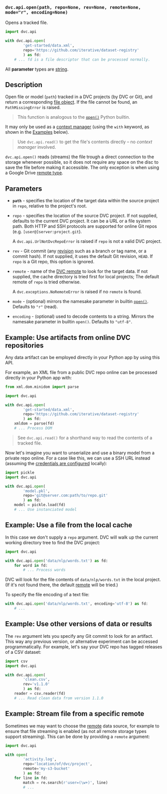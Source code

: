 ### `dvc.api.open(path, repo=None, rev=None, remote=None, mode="r", encoding=None)`

Opens a tracked file.

```py
import dvc.api

with dvc.api.open(
        'get-started/data.xml',
        repo='https://github.com/iterative/dataset-registry'
        ) as fd:
    # ... fd is a file descriptor that can be processed normally.
```

All **parameter** types are
[string](https://docs.python.org/3/library/stdtypes.html#text-sequence-type-str).

## Description

Open file or model (`path`) tracked in a <abbr>DVC projects</abbr> (by DVC or
Git), and return a corresponding
[file object](https://docs.python.org/3/glossary.html#term-file-object). If the
file cannot be found, an `PathMissingError` is raised.

> This function is analogous to the
> [`open()`](https://docs.python.org/3/library/functions.html#open) Python
> builtin.

It may only be used as a
[context manager](https://www.python.org/dev/peps/pep-0343/#context-managers-in-the-standard-library)
(using the `with` keyword, as shown in the [Examples](#examples) below).

> Use `dvc.api.read()` to get the file's contents directly – no _context
> manager_ involved.

`dvc.api.open()` reads (streams) the file trough a direct connection to the
storage whenever possible, so it does not require any space on the disc to save
the file before making it accessible. The only exception is when using a Google
Drive [remote type](/doc/command-reference/remote/add#supported-storage-types).

## Parameters

- **`path`** - specifies the location of the target data within the source
  project in `repo`, relative to the project's root.

- `repo` - specifies the location of the source DVC project. If not supplied,
  defaults to the current DVC project. It can be a URL or a file system path.
  Both HTTP and SSH protocols are supported for online Git repos (e.g.
  `[user@]server:project.git`).

  A `dvc.api.UrlNotDvcRepoError` is raised if `repo` is not a valid DVC project.

- `rev` - Git commit (any [revision](https://git-scm.com/docs/revisions) such as
  a branch or tag name, or a commit hash). If not supplied, it uses the default
  Git revision, `HEAD`. If `repo` is a Git repo, this option is ignored.

- `remote` - name of the [DVC remote](/doc/command-reference/remote) to look for
  the target data. If not supplied, the cache directory is tried first for local
  projects; The default remote of `repo` is tried otherwise.

  A `dvc.exceptions.NoRemoteError` is raised if no `remote` is found.

- `mode` - (optional) mirrors the namesake parameter in builtin
  [`open()`](https://docs.python.org/3/library/functions.html#open). Defaults to
  `"r"` (read).

- `encoding` - (optional) used to decode contents to a string. Mirrors the
  namesake parameter in builtin `open()`. Defaults to `"utf-8"`.

## Example: Use artifacts from online DVC repositories

Any <abbr>data artifact</abbr> can be employed directly in your Python app by
using this API.

For example, an XML file from a public DVC repo online can be processed directly
in your Python app with:

```py
from xml.dom.minidom import parse

import dvc.api

with dvc.api.open(
        'get-started/data.xml',
        repo='https://github.com/iterative/dataset-registry'
        ) as fd:
    xmldom = parse(fd)
    # ... Process DOM
```

> See `dvc.api.read()` for a shorthand way to read the contents of a tracked
> file.

Now let's imagine you want to unserialize and use a binary model from a private
repo online. For a case like this, we can use a SSH URL instead (assuming the
[credentials are configured](https://help.github.com/en/github/authenticating-to-github/connecting-to-github-with-ssh)
locally):

```py
import pickle
import dvc.api

with dvc.api.open(
        'model.pkl',
        repo='git@server.com:path/to/repo.git'
        ) as fd:
    model = pickle.load(fd)
    # ... Use instanciated model
```

## Example: Use a file from the local cache

In this case we don't supply a `repo` argument. DVC will walk up the current
working directory tree to find the <abbr>DVC project</abbr>:

```py
import dvc.api

with dvc.api.open('data/nlp/words.txt') as fd:
    for word in fd:
        # ... Process words
```

DVC will look for the file contents of `data/nlp/words.txt` in the local
<abbr>project</abbr>. (If it's not found there, the default
[remote](/doc/command-reference/remote) will be tried.)

To specify the file encoding of a text file:

```py
with dvc.api.open('data/nlp/words.txt', encoding='utf-8') as fd:
    # ...
```

## Example: Use other versions of data or results

The `rev` argument lets you specify any Git commit to look for an artifact. This
way any previous version, or alternative experiment can be accessed
programmatically. For example, let's say your DVC repo has tagged releases of a
CSV dataset:

```py
import csv
import dvc.api

with dvc.api.open(
        'clean.csv',
        rev='v1.1.0'
        ) as fd:
    reader = csv.reader(fd)
    # ... Read clean data from version 1.1.0
```

## Example: Stream file from a specific remote

Sometimes we may want to choose the [remote](/doc/command-reference/remote) data
source, for example to ensure that file streaming is enabled (as not all remote
storage types support streaming). This can be done by providing a `remote`
argument:

```py
import dvc.api

with open(
        'activity.log',
        repo='location/of/dvc/project',
        remote='my-s3-bucket'
        ) as fd:
    for line in fd:
        match = re.search(r'user=(\w+)', line)
        # ...
```
